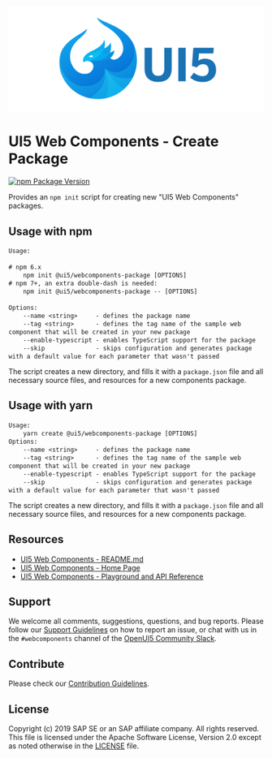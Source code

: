 ![UI5 icon](https://raw.githubusercontent.com/SAP/ui5-webcomponents/main/docs/images/UI5_logo_wide.png)

# UI5 Web Components - Create Package

[![npm Package Version](https://badge.fury.io/js/%40ui5%2Fwebcomponents.svg)](https://www.npmjs.com/package/@ui5/webcomponents)

Provides an `npm init` script for creating new "UI5 Web Components" packages.

## Usage with npm

```
Usage:

# npm 6.x
    npm init @ui5/webcomponents-package [OPTIONS]
# npm 7+, an extra double-dash is needed:
    npm init @ui5/webcomponents-package -- [OPTIONS]

Options:
    --name <string>     - defines the package name
    --tag <string>      - defines the tag name of the sample web component that will be created in your new package
    --enable-typescript - enables TypeScript support for the package
    --skip              - skips configuration and generates package with a default value for each parameter that wasn't passed
```

The script creates a new directory, and fills it with a `package.json` file and all necessary source files, and resources for a new
components package.

## Usage with yarn

```
Usage:
    yarn create @ui5/webcomponents-package [OPTIONS]
Options:
    --name <string>     - defines the package name
    --tag <string>      - defines the tag name of the sample web component that will be created in your new package
    --enable-typescript - enables TypeScript support for the package
    --skip              - skips configuration and generates package with a default value for each parameter that wasn't passed
```

The script creates a new directory, and fills it with a `package.json` file and all necessary source files, and resources for a new
components package.

## Resources
- [UI5 Web Components - README.md](https://github.com/SAP/ui5-webcomponents/blob/main/README.md)
- [UI5 Web Components - Home Page](https://sap.github.io/ui5-webcomponents)
- [UI5 Web Components - Playground and API Reference](https://sap.github.io/ui5-webcomponents/playground/)

## Support
We welcome all comments, suggestions, questions, and bug reports. Please follow our [Support Guidelines](https://github.com/SAP/ui5-webcomponents/blob/main/SUPPORT.md#-content) on how to report an issue, or chat with us in the `#webcomponents` channel of the [OpenUI5 Community Slack](https://join-ui5-slack.herokuapp.com/).

## Contribute
Please check our [Contribution Guidelines](https://github.com/SAP/ui5-webcomponents/blob/main/docs/6-contributing/02-conventions-and-guidelines.md).

## License
Copyright (c) 2019 SAP SE or an SAP affiliate company. All rights reserved.
This file is licensed under the Apache Software License, Version 2.0 except as noted otherwise in the [LICENSE](https://github.com/SAP/ui5-webcomponents/blob/main/LICENSE.txt) file.
